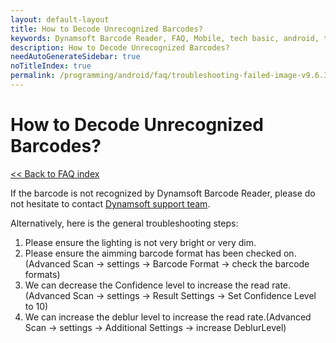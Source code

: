 ```yaml
---
layout: default-layout
title: How to Decode Unrecognized Barcodes?
keywords: Dynamsoft Barcode Reader, FAQ, Mobile, tech basic, android, template, driver license, settings
description: How to Decode Unrecognized Barcodes?
needAutoGenerateSidebar: true
noTitleIndex: true
permalink: /programming/android/faq/troubleshooting-failed-image-v9.6.30.html
---
```


# How to Decode Unrecognized Barcodes?

[<< Back to FAQ index](index.md)

If the barcode is not recognized by Dynamsoft Barcode Reader, please do not hesitate to contact <a href="https://www.dynamsoft.com/company/contact/?ver=latest" target="_blank">Dynamsoft support team</a>.

Alternatively, here is the general troubleshooting steps:

1. Please ensure the lighting is not very bright or very dim.
2. Please ensure the aimming barcode format has been checked on.(Advanced Scan -> settings -> Barcode Format -> check the barcode formats)
3. We can decrease the Confidence level to increase the read rate.(Advanced Scan -> settings -> Result Settings -> Set Confidence Level to 10)
4. We can increase the deblur level to increase the read rate.(Advanced Scan -> settings -> Additional Settings -> increase DeblurLevel) 